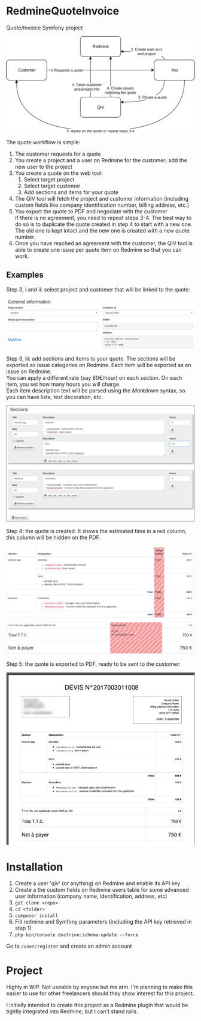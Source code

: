 # RedmineQuoteInvoice
Quote/Invoice Symfony project

![Workflow diagram](workflow_diagram.png)

The quote workflow is simple:

1. The customer requests for a quote
1. You create a project and a user on Redmine for the customer; add the new user to the project
1. You create a quote on the web tool:
   1. Select target project
   1. Select target customer
   1. Add sections and items for your quote
1. The QIV tool will fetch the project and customer information (including custom fields like company identification number, billing address, etc.)
1. You export the quote to PDF and negociate with the customer  
If there is no agreement, you need to repeat steps 3-4. The best way to do so is to duplicate the quote created in step 4 to start with a new one. The old one is kept intact and the new one is created with a new quote number.
1. Once you have reached an agreement with the customer, the QIV tool is able to create one issue per quote item on Redmine so that you can work.

## Examples

Step 3, i and ii: select project and customer that will be linked to the quote:

![Select project and customer](select_project_customer.png)

Step 3, iii: add sections and items to your quote. The sections will be exported as issue categories on Redmine. Each item will be exported as an issue on Redmine.  
You can apply a different rate (say 80€/hour) on each section. On each item, you set how many hours you will charge.  
Each item description text will be parsed using the *Markdown* syntax, so you can have lists, text decoration, etc.

![Create quote items](create_quote.png)

Step 4: the quote is created. It shows the estimated time in a red column, this column will be hidden on the PDF.

![Review quote](quote_created.png)

Step 5: the quote is exported to PDF, ready to be sent to the customer:

![PDF quote](pdf_quote.png)

# Installation

1. Create a user 'qiv' (or anything) on Redmine and enable its API key
1. Create a the custom fields on Redmine users table for some advanced user information (company name, identification, address, etc)
1. `git clone <repo>`
1. `cd <folder>`
1. `composer install`
1. Fill redmine and Symfony parameters (including the API key retrieved in step 1)
1. `php bin/console doctrine:schema:update --force`

Go to `/user/register` and create an admin account

# Project

Highly in WIP. Not useable by anyone but me atm. I'm planning to make this easier to use for other freelancers should they show interest for this project.

I initially intended to create this project as a Redmine plugin that would be tightly integrated into Redmine, but I can't stand rails.

